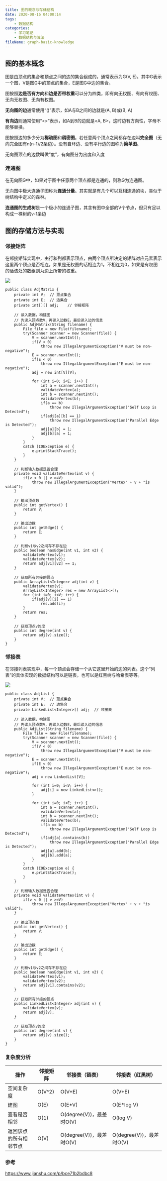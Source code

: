 ```yaml
---
title: 图的概念与存储结构
date: 2020-08-16 04:00:14
tags:
	- 数据结构
categories:
	- 学习笔记
	- 数据结构与算法
fileName: graph-basic-knowledge
---
```


## 图的基本概念

图是由顶点的集合和顶点之间的边的集合组成的，通常表示为G(V, E)。其中G表示一个图，V是图G中的顶点的集合，E是图G中边的集合。

图按照**边是否有方向**和**边是否带权重**可以分为四类，即有向无权图、有向有权图、无向无权图、无向有权图。

**无向图的边**通常使用“()”表示，如A与B之间的边就是(A, B)或(B, A)

**有向边**则通常使用“<>”表示，如A到B的边就是<A, B>，这时边有方向性，字母不能够替换。

图按照边的多少分为**稀疏图**和**稠密图**。若任意两个顶点之间都存在边叫**完全图**（无向完全图有n(n-1)/2条边）。没有自环边、没有平行边的图称为**简单图**。

无向图顶点的边数叫做“度”，有向图分为出度和入度

### 连通图

在无向图G中，如果对于图中任意两个顶点都是连通的，则称G为连通图。

无向图中极大连通子图称为**连通分量**。其实就是有几个可以互相连通的块，类似于树结构中定义的森林。

**连通图的生成树**是一个极小的连通子图，其含有图中全部的V个节点，但只有足以构成一棵树的v-1条边



## 图的存储方法与实现

### 邻接矩阵

在邻接矩阵实现中，由行和列都表示顶点，由两个顶点所决定的矩阵对应元素表示这里两个顶点是否相连。如果是无权图的话相连为1，不相连为0，如果是有权图的话该处的数组则为边上所带的权重。

![](http://cdn.ziyedy.top/image/%E5%9B%BE%E7%9A%84%E6%A6%82%E5%BF%B5%E4%B8%8E%E5%AD%98%E5%82%A8%E7%BB%93%E6%9E%84/%E9%82%BB%E6%8E%A5%E7%9F%A9%E9%98%B5.png)

```
public class AdjMatrix {
    private int V;  // 顶点集合
    private int E;  // 边集合
    private int[][] adj;    // 邻接矩阵
    
    // 读入数据，构建图
    // 先读入顶点数V，再读入边数E，最后读入边的信息
    public AdjMatrix(String filename) {
        File file = new File(filename);
        try(Scanner scanner = new Scanner(file)) {
            V = scanner.nextInt();
            if(V < 0)
                throw new IllegalArgumentException("V must be non-negative");
            E = scanner.nextInt();
            if(E < 0)
                throw new IllegalArgumentException("E must be non-negative");
            adj = new int[V][V];

            for (int i=0; i<E; i++) {
                int a = scanner.nextInt();
                validateVertex(a);
                int b = scanner.nextInt();
                validateVertex(b);
                if(a == b)
                    throw new IllegalArgumentException("Self Loop is Detected");
                if(adj[a][b] == 1)
                    throw new IllegalArgumentException("Parallel Edge is Detected");
                adj[a][b] = 1;
                adj[b][a] = 1;
            }
        }
        catch (IOException e) {
            e.printStackTrace();
        }
    }

    // 判断输入数据是否合理
    private void validateVertex(int v) {
        if(v < 0 || v >=V)
            throw new IllegalArgumentException("Vertex" + v + "is valid");
    }

    // 输出顶点数
    public int getVertex() {
        return V;
    }

    // 输出边数
    public int getEdge() {
        return E;
    }

    // 判断v1与v2之间存不存在边
    public boolean hasEdge(int v1, int v2) {
        validateVertex(v1);
        validateVertex(v2);
        return adj[v1][v2] == 1;
    }

    // 获取所有邻接的顶点
    public ArrayList<Integer> adj(int v) {
        validateVertex(v);
        ArrayList<Integer> res = new ArrayList<>();
        for (int i=0; i<V; i++) {
            if(adj[v][i] == 1)
                res.add(i);
        }
        return res;
    }

    // 获取顶点v的度
    public int degree(int v) {
        return adj(v).size();
    }
}
```



### 邻接表

在邻接列表实现中，每一个顶点会存储一个从它这里开始的边的列表。这个“列表”的具体实现的数据结构可以是链表，也可以是红黑树与哈希表等等。

![](http://cdn.ziyedy.top/image/%E5%9B%BE%E7%9A%84%E6%A6%82%E5%BF%B5%E4%B8%8E%E5%AD%98%E5%82%A8%E7%BB%93%E6%9E%84/%E9%82%BB%E6%8E%A5%E8%A1%A8.png)

```
public class AdjList {
    private int V;  // 顶点集合
    private int E;  // 边集合
    private LinkedList<Integer>[] adj;  // 邻接表

    // 读入数据，构建图
    // 先读入顶点数V，再读入边数E，最后读入边的信息
    public AdjList(String filename) {
        File file = new File(filename);
        try(Scanner scanner = new Scanner(file)) {
            V = scanner.nextInt();
            if(V < 0)
                throw new IllegalArgumentException("V must be non-negative");
            E = scanner.nextInt();
            if(E < 0)
                throw new IllegalArgumentException("E must be non-negative");
            adj = new LinkedList[V];

            for (int i=0; i<V; i++) {
                adj[i] = new LinkedList<>();
            }

            for (int i=0; i<E; i++) {
                int a = scanner.nextInt();
                validateVertex(a);
                int b = scanner.nextInt();
                validateVertex(b);
                if(a == b)
                    throw new IllegalArgumentException("Self Loop is Detected");
                if(adj[a].contains(b))
                    throw new IllegalArgumentException("Parallel Edge is Detected");
                adj[a].add(b);
                adj[b].add(a);
            }
        }
        catch (IOException e) {
            e.printStackTrace();
        }
    }

    // 判断输入数据是否合理
    private void validateVertex(int v) {
        if(v < 0 || v >=V)
            throw new IllegalArgumentException("Vertex" + v + "is valid");
    }

    // 输出顶点数
    public int getVertex() {
        return V;
    }

    // 输出边数
    public int getEdge() {
        return E;
    }

    // 判断v1与v2之间存不存在边
    public boolean hasEdge(int v1, int v2) {
        validateVertex(v1);
        validateVertex(v2);
        return adj[v1].contains(v2);
    }

    // 获取所有邻接的顶点
    public LinkedList<Integer> adj(int v) {
        validateVertex(v);
        return adj[v];
    }

    // 获取顶点v的度
    public int degree(int v) {
        return adj(v).size();
    }
}
```



### 复杂度分析

| 操作                   | 邻接矩阵 | 邻接表（链表）           | 邻接表（红黑树）         |
| ---------------------- | -------- | ------------------------ | ------------------------ |
| 空间复杂度             | O(V^2)   | O(V+E)                   | O(V+E)                   |
| 建图                   | O(E)     | O(E*V)                   | O(E*log V)               |
| 查看是否相邻           | O(1)     | O(degree(V))，最差时O(V) | O(log V)                 |
| 返回该点的所有相邻节点 | O(V)     | O(degree(V))，最差时O(V) | O(degree(V))，最差时O(V) |



### 参考

https://www.jianshu.com/p/bce71b2bdbc8